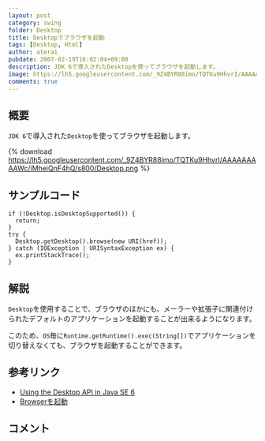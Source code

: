 ```yaml
---
layout: post
category: swing
folder: Desktop
title: Desktopでブラウザを起動
tags: [Desktop, Html]
author: aterai
pubdate: 2007-02-19T16:02:04+09:00
description: JDK 6で導入されたDesktopを使ってブラウザを起動します。
image: https://lh5.googleusercontent.com/_9Z4BYR88imo/TQTKu9HhvrI/AAAAAAAAAWc/iMheiQnF4hQ/s800/Desktop.png
comments: true
---
```

## 概要
`JDK 6`で導入された`Desktop`を使ってブラウザを起動します。

{% download https://lh5.googleusercontent.com/_9Z4BYR88imo/TQTKu9HhvrI/AAAAAAAAAWc/iMheiQnF4hQ/s800/Desktop.png %}

## サンプルコード
<pre class="prettyprint"><code>if (!Desktop.isDesktopSupported()) {
  return;
}
try {
  Desktop.getDesktop().browse(new URI(href));
} catch (IOException | URISyntaxException ex) {
  ex.printStackTrace();
}
</code></pre>

## 解説
`Desktop`を使用することで、ブラウザのほかにも、メーラーや拡張子に関連付けられたデフォルトのアプリケーションを起動することが出来るようになります。

このため、`OS`毎に`Runtime.getRuntime().exec(String[])`でアプリケーションを切り替えなくても、ブラウザを起動することができます。

## 参考リンク
- [Using the Desktop API in Java SE 6](http://www.oracle.com/technetwork/articles/javase/index-135182.html)
- [Browserを起動](http://ateraimemo.com/Swing/BrowserLauncher.html)

<!-- dummy comment line for breaking list -->

## コメント
